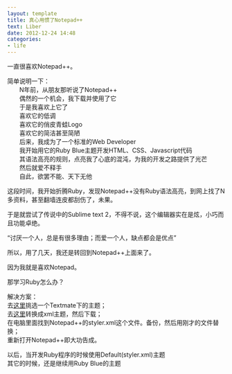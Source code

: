 ```yaml
---
layout: template
title: 真心用惯了Notepad++
text: Liber
date: 2012-12-24 14:48
categories:
- life
---
```


一直很喜欢Notepad++。  

简单说明一下：  
　　N年前，从朋友那听说了Notepad++  
　　偶然的一个机会，我下载并使用了它  
　　于是我喜欢上它了  
　　喜欢它的低调  
　　喜欢它的俏皮青蛙Logo  
　　喜欢它的简洁甚至简陋  
　　后来，我成为了一个标准的Web Developer  
　　我开始用它的Ruby Blue主题开发HTML、CSS、Javascript代码  
　　其语法高亮的规则，点亮我了心底的混沌，为我的开发之路提供了光芒  
　　然后就爱不释手  
　　自此，欲罢不能、天下无他  
  
这段时间，我开始折腾Ruby，发现Notepad++没有Ruby语法高亮，到网上找了N多资料，甚至翻墙连皮都刮伤了，未果。

于是就尝试了传说中的Sublime text 2，不得不说，这个编辑器实在是炫，小巧而且功能卓绝。

“讨厌一个人，总是有很多理由；而爱一个人，缺点都会是优点”

所以，用了几天，我还是转回到Notepad++上面来了。

因为我就是喜欢Notepad。

那学习Ruby怎么办？

解决方案：  
去[这里][0]挑选一个Textmate下的主题；  
去[这里][1]转换成xml主题，然后下载；  
在电脑里面找到Notepad++的styler.xml这个文件。备份，然后用刚才的文件替换；  
重新打开Notepad++即大功告成。

以后，当开发Ruby程序的时候使用Default(styler.xml)主题  
其它的时候，还是继续用Ruby Blue的主题  

[0]: http://wiki.macromates.com/Themes/UserSubmittedThemes
[1]: http://framework.lojcomm.com.br/tmTheme2nppStyler/

